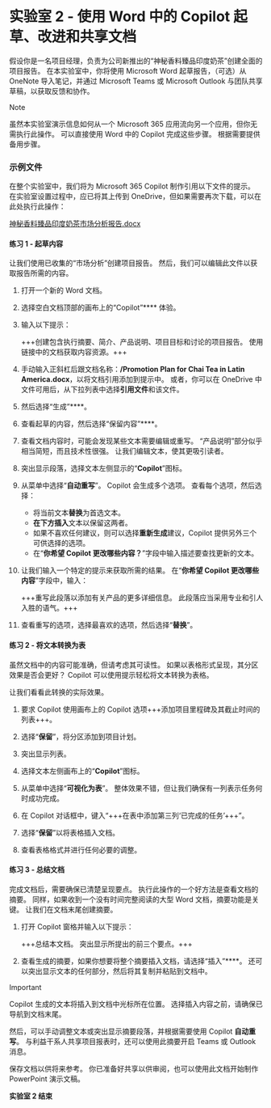 # 实验室 2 - 使用 Word 中的 Copilot 起草、改进和共享文档

假设你是一名项目经理，负责为公司新推出的“神秘香料臻品印度奶茶”创建全面的项目报告。 在本实验室中，你将使用 Microsoft Word 起草报告，（可选）从 OneNote 导入笔记，并通过 Microsoft Teams 或 Microsoft Outlook 与团队共享草稿，以获取反馈和协作。

> [!NOTE]
> 虽然本实验室演示信息如何从一个 Microsoft 365 应用流向另一个应用，但你无需执行此操作。 可以直接使用 Word 中的 Copilot 完成这些步骤。 根据需要提供备用步骤。

### 示例文件

在整个实验室中，我们将为 Microsoft 365 Copilot 制作引用以下文件的提示。 在实验室设置过程中，应已将其上传到 OneDrive，但如果需要再次下载，可以在此处执行此操作：

[神秘香料臻品印度奶茶市场分析报告.docx](https://go.microsoft.com/fwlink/?linkid=2268826)



#### 练习 1 - 起草内容

让我们使用已收集的“市场分析”创建项目报告。 然后，我们可以编辑此文件以获取报告所需的内容。

1. 打开一个新的 Word 文档。

1. 选择空白文档顶部的画布上的“Copilot”**** 体验。

1. 输入以下提示：

    +++创建包含执行摘要、简介、产品说明、项目目标和讨论的项目报告。 使用链接中的文档获取内容资源。+++

1. 手动输入正斜杠后跟文档名称：**/Promotion Plan for Chai Tea in Latin America.docx**，以将文档引用添加到提示中。 或者，你可以在 OneDrive 中文件可用后，从下拉列表中选择**引用文件**和该文件。
   
1. 然后选择“生成”****。

1. 查看起草的内容，然后选择“保留内容”****。

1. 查看文档内容时，可能会发现某些文本需要编辑或重写。 “产品说明”部分似乎相当简短，而且技术性很强。 让我们编辑文本，使其更吸引读者。

1. 突出显示段落，选择文本左侧显示的“**Copilot**”图标。

1. 从菜单中选择“**自动重写**”。 Copilot 会生成多个选项。 查看每个选项，然后选择：

    - 将当前文本**替换**为首选文本。
    - **在下方插入**文本以保留这两者。
    - 如果不喜欢任何建议，则可以选择**重新生成**建议，Copilot 提供另外三个可供选择的选项。
    - 在“**你希望 Copilot 更改哪些内容？**”字段中输入描述要查找更新的文本。

1. 让我们输入一个特定的提示来获取所需的结果。 在“**你希望 Copilot 更改哪些内容**”字段中，输入：

    +++重写此段落以添加有关产品的更多详细信息。 此段落应当采用专业和引人入胜的语气。+++

1. 查看重写的选项，选择最喜欢的选项，然后选择“**替换**”。

#### 练习 2 - 将文本转换为表

虽然文档中的内容可能准确，但请考虑其可读性。 如果以表格形式呈现，其分区效果是否会更好？ Copilot 可以使用提示轻松将文本转换为表格。

让我们看看此转换的实际效果。

1. 要求 Copilot 使用画布上的 Copilot 选项+++添加项目里程碑及其截止时间的列表+++。

1. 选择“**保留**”，将分区添加到项目计划。

1. 突出显示列表。

1. 选择文本左侧画布上的“**Copilot**”图标。

1. 从菜单中选择“**可视化为表**”。 整体效果不错，但让我们确保有一列表示任务何时成功完成。

1. 在 Copilot 对话框中，键入“+++在表中添加第三列‘已完成的任务’+++”。

1. 选择“**保留**”以将表格插入文档。

1. 查看表格格式并进行任何必要的调整。

#### 练习 3 - 总结文档

完成文档后，需要确保已清楚呈现要点。 执行此操作的一个好方法是查看文档的摘要。 同样，如果收到一个没有时间完整阅读的大型 Word 文档，摘要功能是关键。 让我们在文档末尾创建摘要。

1. 打开 Copilot 窗格并输入以下提示：

    +++总结本文档。 突出显示所提出的前三个要点。+++

1. 查看生成的摘要，如果你想要将整个摘要插入文档，请选择“插入”****。 还可以突出显示文本的任何部分，然后将其复制并粘贴到文档中。

> [!IMPORTANT]
> Copilot 生成的文本将插入到文档中光标所在位置。 选择插入内容之前，请确保已导航到文档末尾。

然后，可以手动调整文本或突出显示摘要段落，并根据需要使用 Copilot **自动重写**。 与利益干系人共享项目报表时，还可以使用此摘要开启 Teams 或 Outlook 消息。

保存文档以供将来参考。 你已准备好共享以供审阅，也可以使用此文档开始制作 PowerPoint 演示文稿。

**实验室 2 结束**
